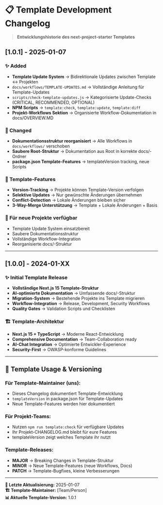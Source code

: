 # 📋 Template Development Changelog

> **Entwicklungshistorie des next-project-starter Templates**

## [1.0.1] - 2025-01-07

### ✨ Added
- **Template Update System** → Bidirektionale Updates zwischen Template ↔ Projekten
- `docs/workflows/TEMPLATE-UPDATES.md` → Vollständige Anleitung für Template-Updates
- `scripts/check-template-updates.js` → Kategorisierte Update-Checks (CRITICAL, RECOMMENDED, OPTIONAL)
- **NPM Scripts** → `template:check`, `template:update`, `template:diff`
- **Projekt-Workflows Sektion** → Organisierte Workflow-Dokumentation in docs/OVERVIEW.MD

### 🔧 Changed
- **Dokumentationsstruktur reorganisiert** → Alle Workflows in `docs/workflows/` verschoben
- **Saubere Root-Struktur** → Dokumentation aus Root in korrekte docs/-Ordner
- **package.json Template-Features** → templateVersion tracking, neue Scripts

### 🎯 Template-Features
- **Version-Tracking** → Projekte können Template-Version verfolgen
- **Selektive Updates** → Nur gewünschte Änderungen übernehmen
- **Conflict-Detection** → Lokale Änderungen bleiben sicher
- **3-Way-Merge Unterstützung** → Template + Lokale Änderungen + Basis

### 📝 Für neue Projekte verfügbar
- Template Update System einsatzbereit
- Saubere Dokumentationsstruktur
- Vollständige Workflow-Integration
- Reorganisierte docs/-Struktur

---

## [1.0.0] - 2024-01-XX

### ✨ Initial Template Release
- **Vollständige Next.js 15 Template-Struktur** 
- **AI-optimierte Dokumentation** → Umfassende docs/-Struktur
- **Migration-System** → Bestehende Projekte ins Template migrieren
- **Workflow-Integration** → Release, Development, Security Workflows
- **Quality Gates** → Validation Scripts und Checklisten

### 🏗️ Template-Architektur
- **Next.js 15 + TypeScript** → Moderne React-Entwicklung
- **Comprehensive Documentation** → Team-Collaboration ready
- **AI-Chat Integration** → Optimierte Entwickler-Experience
- **Security-First** → OWASP-konforme Guidelines

---

## 🎯 Template Usage & Versioning

### **Für Template-Maintainer (uns):**
- Dieses Changelog dokumentiert Template-Entwicklung
- `templateVersion` in package.json für Template-Updates
- Neue Template-Features werden hier dokumentiert

### **Für Projekt-Teams:**
- Nutzen `npm run template:check` für verfügbare Updates
- Ihr Projekt-CHANGELOG.md bleibt für eure Features
- templateVersion zeigt welches Template ihr nutzt

### **Template-Releases:**
- **MAJOR** → Breaking Changes in Template-Struktur
- **MINOR** → Neue Template-Features (neue Workflows, Docs)
- **PATCH** → Template-Bugfixes, kleine Verbesserungen

---

**📅 Letzte Aktualisierung:** 2025-01-07  
**🏗️ Template-Maintainer:** [Team/Person]  
**📊 Aktuelle Template-Version:** 1.0.1 